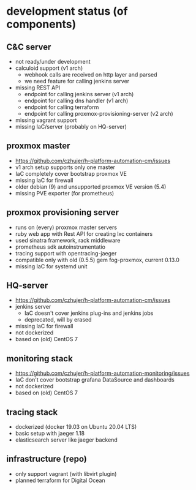 # development status (of components)

## C&C server
  - not ready/under development
  - calculoid support (v1 arch)
    - webhook calls are received on http layer and parsed
    - we need feature for calling jenkins server
  - missing REST API
    - endpoint for calling jenkins server (v1 arch)
    - endpoint for calling dns handler (v1 arch)
    - endpoint for calling terraform
    - endpoint for calling proxmox-provisioning-server (v2 arch)
  - missing vagrant support
  - missing IaC/server (probably on HQ-server)

## proxmox master
  - https://github.com/czhujer/h-platform-automation-cm/issues
  - v1 arch setup supports only one master
  - IaC completely cover bootstrap proxmox VE
  - missing IaC for firewall
  - older debian (9) and unsupported proxmox VE version (5.4) 
  - missing PVE exporter (for prometheus)
  
## proxmox provisioning server
  - runs on (every) proxmox master servers
  - ruby web app with Rest API for creating lxc containers
  - used sinatra framework, rack middleware
  - prometheus sdk autoinstrumentatio
  - tracing support with opentracing-jaeger
  - compatible only with old (0.5.5) gem fog-proxmox, current 0.13.0
  - missing IaC for systemd unit
  
## HQ-server
  - https://github.com/czhujer/h-platform-automation-cm/issues
  - jenkins server
    - IaC doesn't cover jenkins plug-ins and jenkins jobs
    - deprecated, will by erased
  - missing IaC for firewall
  - not dockerized
  - based on (old) CentOS 7

## monitoring stack
  - https://github.com/czhujer/h-platform-automation-monitoring/issues
  - IaC don't cover bootstrap grafana DataSource and dashboards
  - not dockerized
  - based on (old) CentOS 7
  
## tracing stack
  - dockerized (docker 19.03 on Ubuntu 20.04 LTS)
  - basic setup with jaeger 1.18
  - elasticsearch server like jaeger backend
  
## infrastructure (repo)
  - only support vagrant (with libvirt plugin)
  - planned terraform for Digital Ocean
